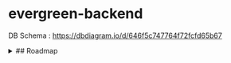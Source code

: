 # evergreen-backend
DB Schema : https://dbdiagram.io/d/646f5c747764f72fcfd65b67

<details>
  <summary> ## Roadmap </summary>
  
- Folder Structure &#9989;

- Add Express, Sequelize connection &#9989;

- Customer & Customer Details Table models and associations. &#9989;

- Postman Testing for customers & customer_details table

- Swagger documentation added.

</details>
